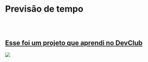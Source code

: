 <h1>Previsão de tempo</h1>

<br>
 <a href=https://jonathantome7.github.io/tempo/>
<br>
<h2>Esse foi um projeto que aprendi no <a href="https://rodolfomori.com.br/devclub">DevClub</h2>
<img src="https://github.com/JonathanTome7/tempo/blob/main/assets/tela%20previs%C3%A3o%20do%20tempo.png?raw=true"/>

